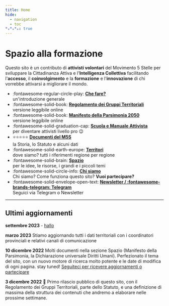 ```yaml
---
title: Home
hide:
  - navigation
  - toc
ᴴₒᴴₒᴴₒ: true
---
```

# Spazio alla formazione

Questo sito è un contributo di **attivisti volontari** del Movimento 5 Stelle per sviluppare la Cittadinanza Attiva e l'**Intelligenza Collettiva** facilitando l'**accesso**, il **coinvolgimento** e la **formazione** e l'**innovazione** di chi vorrebbe attivarsi a migliorare il mondo.

<div class="grid cards" markdown>

- :fontawesome-regular-circle-play: **[Che fare?](partecipazione.md)**  
un'introduzione generale
- :fontawesome-solid-book: **[Regolamento dei Gruppi Territoriali](m5s/documenti/regolamento-gruppi-territoriali.md)**    
versione leggibile online
- :fontawesome-solid-book: **[Manifesto della Parsimonia 2050](spazio/idee/manifesto-parsimonia.md)**    
versione leggibile online
- :fontawesome-solid-graduation-cap: **[Scuola e Manuale Attivista](scuola/index.md)**  
per diventare attivisti livello pro :wink:
- :star::star::star::star::star: **[Documenti del M5S](m5s/index.md)**  
la Storia, lo Statuto e alcuni dati
- :fontawesome-solid-earth-europe: **[Territori](territori/index.md)**  
dove siamo? tutti i riferimenti regione per regione
- :fontawesome-solid-brain: **[Spazio](spazio/index.md)**  
per le idee, le risorse, i grandi e i piccoli temi
- :fontawesome-solid-circle-info: **[Chi siamo](info.md)**  
Chi siamo? Come funziona questo sito? **Vuoi partecipare?**
- :fontawesome-solid-envelope-open-text: **[Newsletter / :fontawesome-brands-telegram: Telegram](contatto.md)**  
Seguici via Telegram o Newsletter
</div>

---

## Ultimi aggiornamenti

**settembre 2023** - [hallo](blog/posts/scuola-fq.md)

**marzo 2023**
Stiamo aggiornando tutti i dati territoriali con i coordinatori provinciali e relativi canali di comunicazione

**10 dicembre 2022**
Molti documenti nella sezione Spazio (Manifesto della Parsimonia, la Dichiarazione universale Diritti Umani). Perfezionato il tema del sito, con un nuovo motore di ricerca molto potente e le date di modifica di ogni pagina. stay tuned! [Seguiteci per ricevere aggiornamenti o partecipare](contatto.md)

**3 dicembre 2022**
:loudspeaker: Primo rilascio pubblico di questo sito, con il Regolamento dei Gruppi Territoriali, parte dello Statuto, e una definizione di massima della struttura dei contenuti che andremo a elaborare nelle prossime settimane. 

